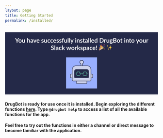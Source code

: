 ```yaml
---
layout: page
title: Getting Started
permalink: /installed/
---
```


![image](/assets/images/installed.png)

#### DrugBot is ready for use once it is installed. Begin exploring the different functions [here](https://maayanlab.github.io/DrugBot/howto/). Type `@drugbot help` to access a list of all the available functions for the app.

#### Feel free to try out the functions in either a channel or direct message to become familiar with the application. 